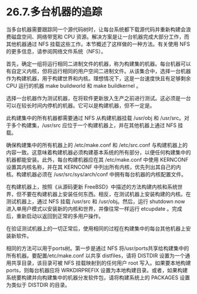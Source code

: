 # 26.7.多台机器的追踪

当多台机器需要跟踪同一个源代码树时，让每台系统都下载源代码并重新构建会浪费磁盘空间、网络带宽和 CPU 资源。解决方案是让一台机器完成大部分工作，而其他机器通过 NFS 挂载这些工作。本节概述了这样做的一种方法。有关使用 NFS 的更多信息，请参阅网络文件系统（NFS）。

首先，确定一组将运行相同二进制文件的机器，称为构建集的机器。每台机器可以有自定义内核，但将运行相同的用户空间二进制文件。从该集合中，选择一台机器作为构建机器，用于构建世界和内核。理想情况下，这是一台速度快且有足够剩余 CPU 运行的机器 make buildworld 和 make buildkernel 。

选择一台机器作为测试机器，在将软件更新放入生产之前进行测试。这必须是一台可以在较长时间内停机的机器。它可以是构建机器，但不一定是。

此构建集中的所有机器都需要通过 NFS 从构建机器挂载 /usr/obj 和 /usr/src。对于多个构建集，/usr/src 应位于一个构建机器上，并在其他机器上通过 NFS 挂载。

确保构建集中的所有机器上的 /etc/make.conf 和 /etc/src.conf 与构建机器上的内容一致。这意味着构建机器必须构建基本系统的所有部分，以便任何构建集中的机器都能安装。此外，每台构建机器应在其 /etc/make.conf 中使用 KERNCONF 设置其内核名称，并在其 KERNCONF 中列出所有内核，优先列出其自己的内核。构建机器必须在 /usr/src/sys/arch/conf 中拥有每台机器的内核配置文件。

在构建机器上，按照《从源码更新 FreeBSD》中描述的方法构建内核和系统世界，但不要在构建机器上安装任何东西。相反，在测试机器上安装构建的内核。在测试机器上，通过 NFS 挂载 /usr/src 和 /usr/obj。然后，运行 shutdown now 进入单用户模式以安装新的内核和世界，并像往常一样运行 etcupdate 。完成后，重新启动以返回到正常的多用户操作。

在验证测试机器上的一切正常后，使用相同的过程在构建集中的每台其他机器上安装新软件。

相同的方法可以用于ports树。第一步是通过 NFS 将/usr/ports共享给构建集中的所有机器。要配置/etc/make.conf 以共享 distfiles，请将 DISTDIR 设置为一个通用共享目录，该目录可被 NFS 挂载映射到的任何用户 root 写入。如果要本地构建ports，则每台机器应将 WRKDIRPREFIX 设置为本地构建目录。或者，如果构建系统要构建并向构建集中的机器分发软件包，请将构建系统上的 PACKAGES 设置为类似于 DISTDIR 的目录。

